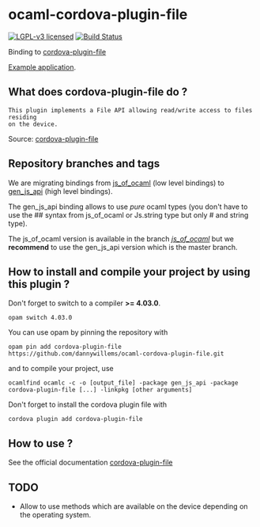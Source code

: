 # ocaml-cordova-plugin-file

[![LGPL-v3 licensed](https://img.shields.io/badge/license-LGPLv3-blue.svg)](https://raw.githubusercontent.com/dannywillems/ocaml-cordova-plugin-file/master/LICENSE)
[![Build Status](https://travis-ci.org/dannywillems/ocaml-cordova-plugin-file.svg?branch=master)](https://travis-ci.org/dannywillems/ocaml-cordova-plugin-file)

Binding to
[cordova-plugin-file](https://github.com/apache/cordova-plugin-file)

[Example
application](https://github.com/dannywillems/ocaml-cordova-plugin-file-example).

## What does cordova-plugin-file do ?

```
This plugin implements a File API allowing read/write access to files residing
on the device.
```

Source: [cordova-plugin-file](https://github.com/apache/cordova-plugin-file)

## Repository branches and tags

We are migrating bindings from
[js_of_ocaml](https://github.com/ocsigen/js_of_ocaml) (low level bindings) to
[gen_js_api](https://github.com/lexifi/gen_js_api) (high level bindings).

The gen_js_api binding allows to use *pure* ocaml types (you don't have to use
the ## syntax from js_of_ocaml or Js.string type but only # and string type).

The js_of_ocaml version is available in the branch
[*js_of_ocaml*](https://github.com/dannywillems/ocaml-cordova-plugin-file/tree/js_of_ocaml)
but we **recommend** to use the gen_js_api version which is the master branch.

## How to install and compile your project by using this plugin ?

Don't forget to switch to a compiler **>= 4.03.0**.
```Shell
opam switch 4.03.0
```

You can use opam by pinning the repository with
```Shell
opam pin add cordova-plugin-file https://github.com/dannywillems/ocaml-cordova-plugin-file.git
```

and to compile your project, use
```Shell
ocamlfind ocamlc -c -o [output_file] -package gen_js_api -package cordova-plugin-file [...] -linkpkg [other arguments]
```

Don't forget to install the cordova plugin file with
```Shell
cordova plugin add cordova-plugin-file
```

## How to use ?

See the official documentation
[cordova-plugin-file](https://github.com/apache/cordova-plugin-file)

## TODO

* Allow to use methods which are available on the device depending on the
  operating system.
